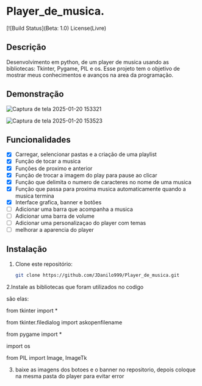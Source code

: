# Player_de_musica.
[![Build Status](Beta: 1.0)
License(Livre)

## Descrição
Desenvolvimento em python, de um player de musica usando as bibliotecas: Tkinter, Pygame, PIL e os. Esse projeto tem o objetivo de mostrar meus conhecimentos e avanços na area da programação.


## Demonstração
![Captura de tela 2025-01-20 153321](https://github.com/user-attachments/assets/6d16c441-d10b-48fc-aefc-c7dd6ce3473e)

![Captura de tela 2025-01-20 153523](https://github.com/user-attachments/assets/f37e4407-4f60-4662-989b-00c45e51759d)




## Funcionalidades
- [x] Carregar, selencionar pastas e a criação de uma playlist
- [x] Função de tocar a musica
- [x] Funções de proximo e anterior
- [x] Função de trocar a imagem do play para pause ao clicar
- [x] Função que delimita o numero de caracteres no nome de uma musica
- [x] Função que passa para proxima musica automaticamente quando a musica termina
- [x] Interface grafica, banner e botões
- [ ] Adicionar uma barra que acompanha a musica
- [ ] Adicionar uma barra de volume
- [ ] Adicionar uma personalizaçao do player com temas
- [ ] melhorar a aparencia do player

## Instalação

1. Clone este repositório:
   ```bash
   git clone https://github.com/JDanilo999/Player_de_musica.git
 2.Instale as bibliotecas que foram utilizados no codigo

   são elas:  

   from tkinter import *

   from tkinter.filedialog import askopenfilename

   from pygame  import *

   import os

   from PIL import Image, ImageTk
   
3. baixe as imagens dos botoes e o banner no repositorio, depois coloque na mesma pasta do player para evitar error
